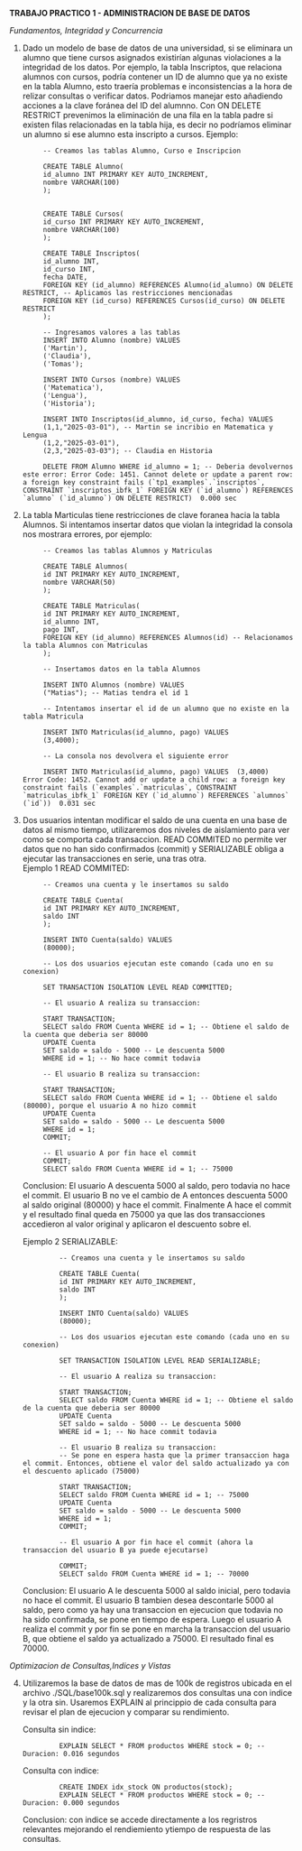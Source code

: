 **TRABAJO PRACTICO 1 - ADMINISTRACION DE BASE DE DATOS**

*Fundamentos, Integridad y Concurrencia*

1. Dado un modelo de base de datos de una universidad, si se eliminara un alumno que tiene cursos asignados existirían algunas violaciones a la integridad de los datos. Por ejemplo, la tabla Inscriptos, que relaciona alumnos con cursos, podría contener un ID de alumno que ya no existe en la tabla Alumno, esto traería problemas e inconsistencias a la hora de relizar consultas o verificar datos. 
Podriamos manejar esto añadiendo acciones a la clave foránea del ID del alumnno. Con ON DELETE RESTRICT prevenimos la eliminación de una fila en la tabla padre si existen filas relacionadas en la tabla hija, es decir no podríamos eliminar un alumno si ese alumno esta inscripto a cursos.
Ejemplo:
 
            -- Creamos las tablas Alumno, Curso e Inscripcion

            CREATE TABLE Alumno(
            id_alumno INT PRIMARY KEY AUTO_INCREMENT,
            nombre VARCHAR(100)
            ); 


            CREATE TABLE Cursos(
            id_curso INT PRIMARY KEY AUTO_INCREMENT,
            nombre VARCHAR(100)
            );

            CREATE TABLE Inscriptos(
            id_alumno INT,
            id_curso INT,
            fecha DATE,
            FOREIGN KEY (id_alumno) REFERENCES Alumno(id_alumno) ON DELETE RESTRICT, -- Aplicamos las restricciones mencionadas
            FOREIGN KEY (id_curso) REFERENCES Cursos(id_curso) ON DELETE RESTRICT
            );

            -- Ingresamos valores a las tablas
            INSERT INTO Alumno (nombre) VALUES
            ('Martin'),
            ('Claudia'),
            ('Tomas');

            INSERT INTO Cursos (nombre) VALUES
            ('Matematica'),
            ('Lengua'),
            ('Historia');

            INSERT INTO Inscriptos(id_alumno, id_curso, fecha) VALUES
            (1,1,"2025-03-01"), -- Martin se incribio en Matematica y Lengua
            (1,2,"2025-03-01"),
            (2,3,"2025-03-03"); -- Claudia en Historia

            DELETE FROM Alumno WHERE id_alumno = 1; -- Deberia devolvernos este error: Error Code: 1451. Cannot delete or update a parent row: a foreign key constraint fails (`tp1_examples`.`inscriptos`, CONSTRAINT `inscriptos_ibfk_1` FOREIGN KEY (`id_alumno`) REFERENCES `alumno` (`id_alumno`) ON DELETE RESTRICT)	0.000 sec  



2. La tabla Marticulas tiene restricciones de clave foranea hacia la tabla Alumnos. Si intentamos insertar datos que violan la integridad la consola nos mostrara errores, por ejemplo:

            -- Creamos las tablas Alumnos y Matriculas

            CREATE TABLE Alumnos(
            id INT PRIMARY KEY AUTO_INCREMENT,
            nombre VARCHAR(50)
            );

            CREATE TABLE Matriculas(
            id INT PRIMARY KEY AUTO_INCREMENT,
            id_alumno INT,
            pago INT,
            FOREIGN KEY (id_alumno) REFERENCES Alumnos(id) -- Relacionamos la tabla Alumnos con Matriculas
            );

            -- Insertamos datos en la tabla Alumnos

            INSERT INTO Alumnos (nombre) VALUES
            ("Matias"); -- Matias tendra el id 1

            -- Intentamos insertar el id de un alumno que no existe en la tabla Matricula

            INSERT INTO Matriculas(id_alumno, pago) VALUES 
            (3,4000);

            -- La consola nos devolvera el siguiente error

            INSERT INTO Matriculas(id_alumno, pago) VALUES  (3,4000)	Error Code: 1452. Cannot add or update a child row: a foreign key constraint fails (`examples`.`matriculas`, CONSTRAINT `matriculas_ibfk_1` FOREIGN KEY (`id_alumno`) REFERENCES `alumnos` (`id`))	0.031 sec



3. Dos usuarios intentan modificar el saldo de una cuenta en una base de datos al mismo tiempo, utilizaremos dos niveles de aislamiento para ver como se comporta cada transaccion. READ COMMITED no permite ver datos que no han sido confirmados (commit) y SERIALIZABLE obliga a ejecutar las transacciones en serie, una tras otra.  
Ejemplo 1 READ COMMITED:

            -- Creamos una cuenta y le insertamos su saldo

            CREATE TABLE Cuenta(
            id INT PRIMARY KEY AUTO_INCREMENT,
            saldo INT
            );

            INSERT INTO Cuenta(saldo) VALUES
            (80000);

            -- Los dos usuarios ejecutan este comando (cada uno en su conexion)

            SET TRANSACTION ISOLATION LEVEL READ COMMITTED; 

            -- El usuario A realiza su transaccion:

            START TRANSACTION;
            SELECT saldo FROM Cuenta WHERE id = 1; -- Obtiene el saldo de la cuenta que deberia ser 80000
            UPDATE Cuenta
            SET saldo = saldo - 5000 -- Le descuenta 5000
            WHERE id = 1; -- No hace commit todavia

            -- El usuario B realiza su transaccion:

            START TRANSACTION;
            SELECT saldo FROM Cuenta WHERE id = 1; -- Obtiene el saldo (80000), porque el usuario A no hizo commit
            UPDATE Cuenta
            SET saldo = saldo - 5000 -- Le descuenta 5000
            WHERE id = 1; 
            COMMIT;

            -- El usuario A por fin hace el commit
            COMMIT;
            SELECT saldo FROM Cuenta WHERE id = 1; -- 75000

    Conclusion: El usuario A descuenta 5000 al saldo, pero todavia no hace el commit. El usuario B no ve el cambio de A entonces descuenta 5000 al saldo original (80000) y hace el commit. Finalmente A hace el commit y el resultado final queda en 75000 ya que las dos transacciones accedieron al valor original y aplicaron el descuento sobre el.

    Ejemplo 2 SERIALIZABLE:

                -- Creamos una cuenta y le insertamos su saldo

                CREATE TABLE Cuenta(
                id INT PRIMARY KEY AUTO_INCREMENT,
                saldo INT
                );

                INSERT INTO Cuenta(saldo) VALUES
                (80000);

                -- Los dos usuarios ejecutan este comando (cada uno en su conexion)

                SET TRANSACTION ISOLATION LEVEL READ SERIALIZABLE; 

                -- El usuario A realiza su transaccion:

                START TRANSACTION;
                SELECT saldo FROM Cuenta WHERE id = 1; -- Obtiene el saldo de la cuenta que deberia ser 80000
                UPDATE Cuenta
                SET saldo = saldo - 5000 -- Le descuenta 5000
                WHERE id = 1; -- No hace commit todavia

                -- El usuario B realiza su transaccion:
                -- Se pone en espera hasta que la primer transaccion haga el commit. Entonces, obtiene el valor del saldo actualizado ya con el descuento aplicado (75000)

                START TRANSACTION;
                SELECT saldo FROM Cuenta WHERE id = 1; -- 75000
                UPDATE Cuenta
                SET saldo = saldo - 5000 -- Le descuenta 5000
                WHERE id = 1; 
                COMMIT;

                -- El usuario A por fin hace el commit (ahora la transaccion del usuario B ya puede ejecutarse)

                COMMIT;
                SELECT saldo FROM Cuenta WHERE id = 1; -- 70000

    Conclusion: El usuario A le descuenta 5000 al saldo inicial, pero todavia no hace el commit. El usuario B tambien desea descontarle 5000 al saldo, pero como ya hay una transaccion en ejecucion que todavia no ha sido confirmada, se pone en tiempo de espera. Luego el usuario A realiza el commit y por fin se pone en marcha la transaccion del usuario B, que obtiene el saldo ya actualizado a 75000. El resultado final es 70000.      


  
*Optimizacion de Consultas,Indices y Vistas*

4. Utilizaremos la base de datos de mas de 100k de registros ubicada en el archivo ./SQL/base100k.sql y realizaremos dos consultas una con indice y la otra sin. Usaremos EXPLAIN al princippio de cada consulta para revisar el plan de ejecucion y comparar su rendimiento.

    Consulta sin indice:   
     
                EXPLAIN SELECT * FROM productos WHERE stock = 0; -- Duracion: 0.016 segundos

    Consulta con indice:    

                CREATE INDEX idx_stock ON productos(stock);
                EXPLAIN SELECT * FROM productos WHERE stock = 0; -- Duracion: 0.000 segundos

    Conclusion: con indice se accede directamente a los regristros relevantes mejorando el rendiemiento ytiempo de respuesta de las consultas.




        



